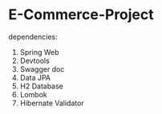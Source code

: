 # E-Commerce-Project

dependencies:

1) Spring Web
2) Devtools
3) Swagger doc
4) Data JPA
5) H2 Database
6) Lombok
7) Hibernate Validator